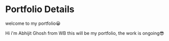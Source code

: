 # Portfolio Details

welcome to my portfolio😀

Hi i'm Abhijit Ghosh from WB this will be my portfolio, the work is ongoing😎

